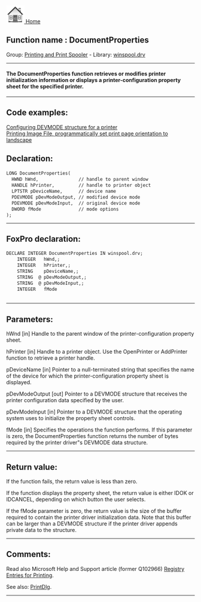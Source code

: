 [<img src="../../images/home.png"> Home ](https://github.com/VFPX/Win32API)  

## Function name : DocumentProperties
Group: [Printing and Print Spooler](../../functions_group.md#Printing_and_Print_Spooler)  -  Library: [winspool.drv](../../Libraries.md#winspool.drv)  
***  


#### The DocumentProperties function retrieves or modifies printer initialization information or displays a printer-configuration property sheet for the specified printer. 
***  


## Code examples:
[Configuring DEVMODE structure for a printer](../../samples/sample_384.md)  
[Printing Image File, programmatically set print page orientation to landscape](../../samples/sample_555.md)  

## Declaration:
```foxpro  
LONG DocumentProperties(
  HWND hWnd,               // handle to parent window
  HANDLE hPrinter,         // handle to printer object
  LPTSTR pDeviceName,      // device name
  PDEVMODE pDevModeOutput, // modified device mode
  PDEVMODE pDevModeInput,  // original device mode
  DWORD fMode              // mode options
);  
```  
***  


## FoxPro declaration:
```foxpro  
DECLARE INTEGER DocumentProperties IN winspool.drv;
	INTEGER   hWnd,;
	INTEGER   hPrinter,;
	STRING    pDeviceName,;
	STRING  @ pDevModeOutput,;
	STRING  @ pDevModeInput,;
	INTEGER   fMode
  
```  
***  


## Parameters:
hWnd 
[in] Handle to the parent window of the printer-configuration property sheet. 

hPrinter 
[in] Handle to a printer object. Use the OpenPrinter or AddPrinter function to retrieve a printer handle. 

pDeviceName 
[in] Pointer to a null-terminated string that specifies the name of the device for which the printer-configuration property sheet is displayed. 

pDevModeOutput 
[out] Pointer to a DEVMODE structure that receives the printer configuration data specified by the user. 

pDevModeInput 
[in] Pointer to a DEVMODE structure that the operating system uses to initialize the property sheet controls. 

fMode 
[in] Specifies the operations the function performs. If this parameter is zero, the DocumentProperties function returns the number of bytes required by the printer driver"s DEVMODE data structure.   
***  


## Return value:
If the function fails, the return value is less than zero. 

If the function displays the property sheet, the return value is either IDOK or IDCANCEL, depending on which button the user selects. 

If the fMode parameter is zero, the return value is the size of the buffer required to contain the printer driver initialization data. Note that this buffer can be larger than a DEVMODE structure if the printer driver appends private data to the structure.   
***  


## Comments:
Read also Microsoft Help and Support article (former Q102966) <a href="http://support.microsoft.com/kb/q102966/">Registry Entries for Printing</a>.  
  
See also: [PrintDlg](../comdlg32/PrintDlg.md).  
  
***  

